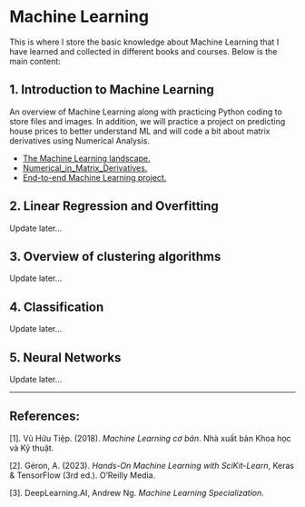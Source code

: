 # Machine Learning

This is where I store the basic knowledge about Machine Learning that I have learned and collected in different books and courses. Below is the main content:

## 1. Introduction to Machine Learning

An overview of Machine Learning along with practicing Python coding to store files and images. In addition, we will practice a project on predicting house prices to better understand ML and will code a bit about matrix derivatives using Numerical Analysis.

+ [The Machine Learning landscape.](https://github.com/letruongzzio/Machine-Learning/blob/main/1%20-%20Introduction%20to%20Machine%20Learning/The%20Machine%20Learning%20landscape.ipynb)
+ [Numerical_in_Matrix_Derivatives.](https://github.com/letruongzzio/Machine-Learning/blob/main/1%20-%20Introduction%20to%20Machine%20Learning/Numerical_in_Matrix_Derivatives.ipynb)
+ [End-to-end Machine Learning project.](https://github.com/letruongzzio/Machine-Learning/blob/main/1%20-%20Introduction%20to%20Machine%20Learning/End-to-end%20Machine%20Learning%20project.ipynb)

## 2. Linear Regression and Overfitting

Update later...

## 3. Overview of clustering algorithms

Update later...

## 4. Classification

Update later...

## 5. Neural Networks

Update later...
___
## **References:**

$[1].$ Vũ Hữu Tiệp. (2018). _Machine Learning cơ bản_. Nhà xuất bản Khoa học và Kỹ thuật.

$[2].$ Géron, A. (2023). *Hands-On Machine Learning with SciKit-Learn*, Keras & TensorFlow (3rd ed.). O’Reilly Media.

$[3].$ DeepLearning.AI, Andrew Ng. _Machine Learning Specialization_.
